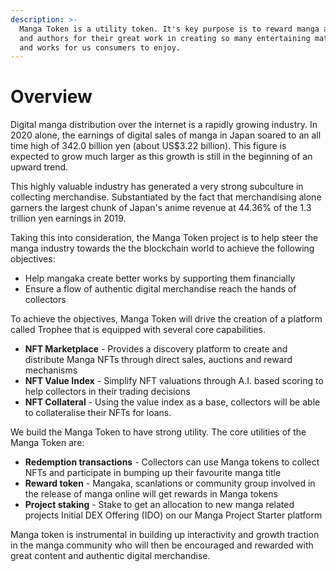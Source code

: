 ```yaml
---
description: >-
  Manga Token is a utility token. It's key purpose is to reward manga artists
  and authors for their great work in creating so many entertaining materials
  and works for us consumers to enjoy.
---
```


# Overview

Digital manga distribution over the internet is a rapidly growing industry. In 2020 alone, the earnings of digital sales of manga in Japan soared to an all time high of 342.0 billion yen (about US$3.22 billion). This figure is expected to grow much larger as this growth is still in the beginning of an upward trend.

This highly valuable industry has generated a very strong subculture in collecting merchandise. Substantiated by the fact that merchandising alone garners the largest chunk of Japan's anime revenue at 44.36% of the 1.3 trillion yen earnings in 2019.

Taking this into consideration, the Manga Token project is to help steer the manga industry towards the the blockchain world to achieve the following objectives:

* Help mangaka create better works by supporting them financially
* Ensure a flow of authentic digital merchandise reach the hands of collectors

To achieve the objectives, Manga Token will drive the creation of a platform called Trophee that is equipped with several core capabilities.

* **NFT Marketplace** - Provides a discovery platform to create and distribute Manga NFTs through direct sales, auctions and reward mechanisms
* **NFT Value Index** - Simplify NFT valuations through A.I. based scoring to help collectors in their trading decisions
* **NFT Collateral** - Using the value index as a base, collectors will be able to collateralise their NFTs for loans.

We build the Manga Token to have strong utility. The core utilities of the Manga Token are:

* **Redemption transactions** - Collectors can use Manga tokens to collect NFTs and participate in bumping up their favourite manga title
* **Reward token** - Mangaka, scanlations or community group involved in the release of manga online will get rewards in Manga tokens
* **Project staking** - Stake to get an allocation to new manga related projects Initial DEX Offering (IDO) on our Manga Project Starter platform

Manga token is instrumental in building up interactivity and growth traction in the manga community who will then be encouraged and rewarded with great content and authentic digital merchandise.
